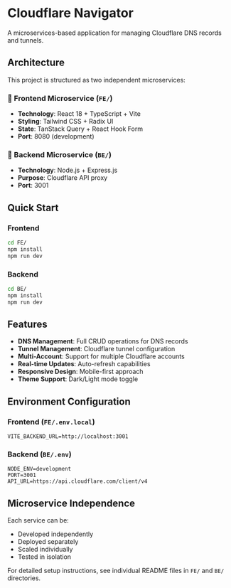 # Cloudflare Navigator

A microservices-based application for managing Cloudflare DNS records and tunnels.

## Architecture

This project is structured as two independent microservices:

### 🎨 Frontend Microservice (`FE/`)
- **Technology**: React 18 + TypeScript + Vite
- **Styling**: Tailwind CSS + Radix UI
- **State**: TanStack Query + React Hook Form
- **Port**: 8080 (development)

### 🚀 Backend Microservice (`BE/`)
- **Technology**: Node.js + Express.js
- **Purpose**: Cloudflare API proxy
- **Port**: 3001

## Quick Start

### Frontend
```bash
cd FE/
npm install
npm run dev
```

### Backend
```bash
cd BE/
npm install
npm run dev
```

## Features

- **DNS Management**: Full CRUD operations for DNS records
- **Tunnel Management**: Cloudflare tunnel configuration
- **Multi-Account**: Support for multiple Cloudflare accounts
- **Real-time Updates**: Auto-refresh capabilities
- **Responsive Design**: Mobile-first approach
- **Theme Support**: Dark/Light mode toggle

## Environment Configuration

### Frontend (`FE/.env.local`)
```env
VITE_BACKEND_URL=http://localhost:3001
```

### Backend (`BE/.env`)
```env
NODE_ENV=development
PORT=3001
API_URL=https://api.cloudflare.com/client/v4
```

## Microservice Independence

Each service can be:
- Developed independently
- Deployed separately
- Scaled individually
- Tested in isolation

For detailed setup instructions, see individual README files in `FE/` and `BE/` directories.